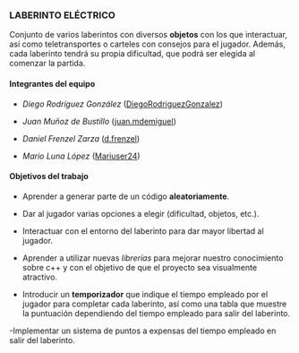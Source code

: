 ### LABERINTO ELÉCTRICO

Conjunto de varios laberintos con diversos **objetos** con los que interactuar, así como teletransportes
o carteles con consejos para el jugador. Además, cada laberinto tendrá su propia dificultad, que podrá
ser elegida al comenzar la partida.

#### Integrantes del equipo


- _Diego Rodríguez González_ ([DiegoRodriguezGonzalez](https://github.com/DiegoRodriguezGonzalez)) 

- _Juan Muñoz de Bustillo_ ([juan.mdemiguel](https://github.com/Juanmdemiguel)) 

- _Daniel Frenzel Zarza_ ([d.frenzel](https://github.com/DanielFrenzel))

- _Mario Luna López_ ([Mariuser24](https://github.com/Mariuser24))


#### Objetivos del trabajo

- Aprender a generar parte de un código **aleatoriamente**.

- Dar al jugador varias opciones a elegir (dificultad, objetos, etc.).

- Interactuar con el entorno del laberinto para dar mayor libertad al jugador. 

- Aprender a utilizar nuevas _librerías_ para mejorar nuestro conocimiento sobre c++
  y con el objetivo de que el proyecto sea visualmente atractivo.

- Introducir un **temporizador** que indique el tiempo empleado por el jugador para completar cada laberinto,
  así como una tabla que muestre la puntuación dependiendo del tiempo empleado para salir del laberinto.

-Implementar un sistema de puntos a expensas del tiempo empleado en salir del laberinto.